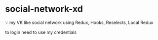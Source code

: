# social-network-xd
:bulb: my VK like social network using Redux, Hooks, Reselects, Local Redux

to login need to use my credentials
